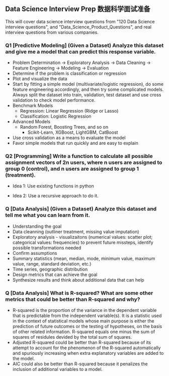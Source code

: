 ## Data Science Interview Prep 数据科学面试准备

This will cover data science interview questions from "120 Data Science interview questions", and "Data_Science_Product_Questions", and real interview questions from various companies.

### Q1 [Predictive Modeling] (Given a Dataset) Analyze this dataset and give me a model that can predict this response variable.

- Problem Determination -> Exploratory Analysis -> Data Cleaning -> Feature Engineering -> Modeling -> Evaluation
- Determine if the problem is classification or regression
- Plot and visualize the data
- Start by fitting a simple model (multivariate/logistic regression), do some feature engineering accordingly, and then try some complicated models. Always split the dataset into train, validation, test dataset and use cross validation to check model performance.
- Benchmark Models
  - Regression: Linear Regression (Ridge or Lasso)
  - Classification: Logistic Regression
- Advanced Models
  - Random Forest, Boosting Trees, and so on
    - Scikit-Learn, XGBoost, LightGBM, CatBoost
- Use cross validation as a means to evaluate the model
- Favor simple models that run quickly and are easy to explain

### Q2 [Programming] Write a function to calculate all possible assignment vectors of 2n users, where n users are assigned to group 0 (control), and n users are assigned to group 1 (treatment).

- Idea 1: Use existing functions in python

- Idea 2: Use a recursive approach to do it.

### Q [Data Analysis] (Given a Dataset) Analyze this dataset and tell me what you can learn from it.

- Understanding the goal
- Data cleanning (outliner treatment, missing value imputation)
- Exploratory analysis - visualizaitons (numerical values: scatter plot; categorical values: frequencies) to prevent future missteps, identify possible transformations needed
- Confirm assumptions
- Summary statistics (mean, median, mode, minimum value, maximum value, range, standard deviation, etc.)
- Time series, geographic distribution
- Design metrics that can achieve the goal
- Synthesize results and think about additional data that can help

### Q [Data Analysis] What is R-squared? What are some other metrics that could be better than R-squared and why?

- R-squared is the proportion of the variance in the dependent variable that is predictable from the independent variable(s). It is a statistic used in the context of statistical models whose main purpose is either the prediction of future outcomes or the testing of hypotheses, on the basis of other related information. R-squared equals one minus the sum of squares of residules devided by the total sum of squares.
- Adjusted R-squared could be better than R-squared because of its attempt to account for the phenomenon of the R-squared automatically and spuriously increasing when extra explanatory variables are added to the model.
- AIC could also be better than R-squared because it penalizes the inclusion of additional variables to a model.
